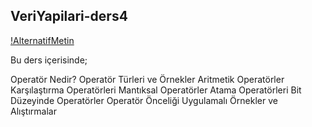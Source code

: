 ## VeriYapilari-ders4

[!AlternatifMetin](https://github.com/acetinkaya/yapayzeka/blob/main/Programlama-8.png)

Bu ders içerisinde;

Operatör Nedir?
Operatör Türleri ve Örnekler
    Aritmetik Operatörler
    Karşılaştırma Operatörleri
    Mantıksal Operatörler
    Atama Operatörleri
    Bit Düzeyinde Operatörler 
Operatör Önceliği
Uygulamalı Örnekler ve Alıştırmalar

